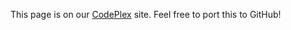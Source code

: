 This page is on our [CodePlex](https://pytools.codeplex.com/wikipage?title=Code%20Formatting)
 site.  Feel free to port this to GitHub!